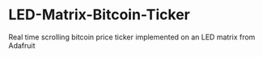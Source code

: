 # LED-Matrix-Bitcoin-Ticker
Real time scrolling bitcoin price ticker implemented on an LED matrix from Adafruit
